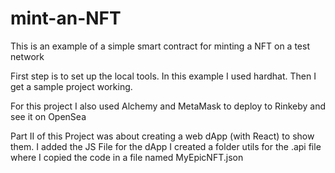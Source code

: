 # mint-an-NFT
This is an example of a simple smart contract for minting a NFT on a test network

First step is to set up the local tools. In this example I used hardhat.
Then I get a sample project working.

For this project I also used Alchemy and MetaMask to deploy to Rinkeby and see it on OpenSea



Part II of this Project was about creating a web dApp (with React) to show them.
I added the JS File for the dApp
I created a folder utils for the .api file where I copied the code in a file named MyEpicNFT.json
